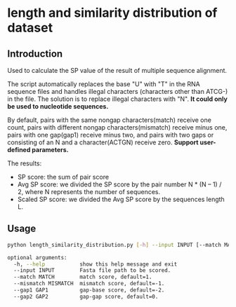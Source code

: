 # length and similarity distribution of dataset
## Introduction
Used to calculate the SP value of the result of multiple sequence alignment.

The script automatically replaces the base "U" with "T" in the RNA sequence files and handles illegal characters (characters other than ATCG-) in the file. The solution is to replace illegal characters with "N". **It could only be used to nucleotide sequences.**

By default, pairs with the same nongap characters(match) receive one count, pairs with different nongap characters(mismatch) receive minus one, pairs with one gap(gap1) receive minus two, and pairs with two gaps or consisting of an N and a character(ACTGN) receive zero. **Support user-defined parameters.**

The results:
- SP score: the sum of pair score
- Avg SP score: we divided the SP score by the pair number N * (N – 1) / 2, where N represents the number of sequences.
- Scaled SP score: we divided the Avg SP score by the sequences length L.
## Usage
```bash
python length_similarity_distribution.py [-h] --input INPUT [--match MATCH] [--mismatch MISMATCH] [--gap1 GAP1] [--gap2 GAP2]

optional arguments:
  -h, --help           show this help message and exit
  --input INPUT        Fasta file path to be scored.
  --match MATCH        match score, default=1.
  --mismatch MISMATCH  mismatch score, default=-1.
  --gap1 GAP1          gap-base score, default=-2.
  --gap2 GAP2          gap-gap score, default=0.
```


